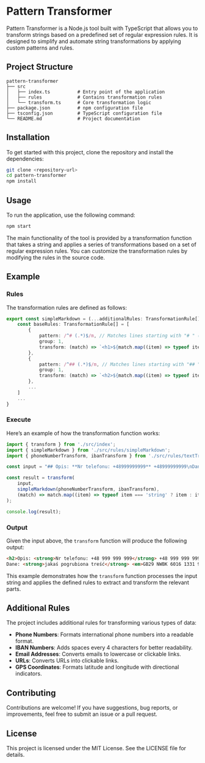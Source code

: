 # Pattern Transformer

Pattern Transformer is a Node.js tool built with TypeScript that allows you to transform strings based on a predefined set of regular expression rules. It is designed to simplify and automate string transformations by applying custom patterns and rules.

## Project Structure

```
pattern-transformer
├── src
│   ├── index.ts          # Entry point of the application
│   ├── rules             # Contains transformation rules
│   └── transform.ts      # Core transformation logic
├── package.json          # npm configuration file
├── tsconfig.json         # TypeScript configuration file
└── README.md             # Project documentation
```

## Installation

To get started with this project, clone the repository and install the dependencies:

```bash
git clone <repository-url>
cd pattern-transformer
npm install
```

## Usage

To run the application, use the following command:

```bash
npm start
```

The main functionality of the tool is provided by a transformation function that takes a string and applies a series of transformations based on a set of regular expression rules. You can customize the transformation rules by modifying the rules in the source code.

## Example

### Rules

The transformation rules are defined as follows:

```typescript
export const simpleMarkdown = (...additionalRules: TransformationRule[]): TransformationRule[] => {
    const baseRules: TransformationRule[] = [
        {
            pattern: /^# (.*)$/m, // Matches lines starting with "# " (Markdown header level 1)
            group: 1,
            transform: (match) => `<h1>${match.map((item) => typeof item === 'string' ? item : item.transformed).join('')}</h1>`,
        },
        {
            pattern: /^## (.*)$/m, // Matches lines starting with "## " (Markdown header level 2)
            group: 1,
            transform: (match) => `<h2>${match.map((item) => typeof item === 'string' ? item : item.transformed).join('')}</h2>`,
        },
        ...
    ]
    ...
}
```

### Execute

Here’s an example of how the transformation function works:

```typescript
import { transform } from './src/index';
import { simpleMarkdown } from './src/rules/simpleMarkdown';
import { phoneNumberTransform, ibanTransform } from './src/rules/textTransforms';

const input = "## Opis: **Nr telefonu: +48999999999** +48999999999\nDane: **jakaś pogrubiona treść** *GB29NWBK60161331926819* PL12345678901234567890123456";

const result = transform(
    input, 
    simpleMarkdown(phoneNumberTransform, ibanTransform),
    (match) => match.map((item) => typeof item === 'string' ? item : item.transformed).join('')
);

console.log(result);
```

### Output

Given the input above, the `transform` function will produce the following output:

```html
<h2>Opis: <strong>Nr telefonu: +48 999 999 999</strong> +48 999 999 999</h2>
Dane: <strong>jakaś pogrubiona treść</strong> <em>GB29 NWBK 6016 1331 9268 19</em> PL12 3456 7890 1234 5678 9012 3456
```

This example demonstrates how the `transform` function processes the input string and applies the defined rules to extract and transform the relevant parts.

## Additional Rules

The project includes additional rules for transforming various types of data:

- **Phone Numbers**: Formats international phone numbers into a readable format.
- **IBAN Numbers**: Adds spaces every 4 characters for better readability.
- **Email Addresses**: Converts emails to lowercase or clickable links.
- **URLs**: Converts URLs into clickable links.
- **GPS Coordinates**: Formats latitude and longitude with directional indicators.

## Contributing

Contributions are welcome! If you have suggestions, bug reports, or improvements, feel free to submit an issue or a pull request.

## License

This project is licensed under the MIT License. See the LICENSE file for details.